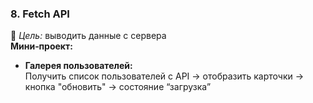 
### **8. Fetch API**

🎯 _Цель:_ выводить данные с сервера  
**Мини‑проект:**

- **Галерея пользователей:**  
    Получить список пользователей с API → отобразить карточки → кнопка "обновить" → состояние “загрузка”